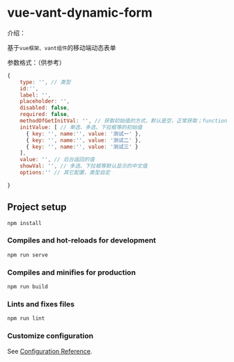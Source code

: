 # vue-vant-dynamic-form

介绍：

基于`vue框架、vant组件`的移动端动态表单

参数格式：（供参考）

```javascript
{
    type: '', // 类型
    id:'',
    label: '',
    placeholder: '',
    disabled: false,
    required: false,
    methodOfGetInitVal: '', // 获取初始值的方式，默认是空，正常获取；function：通过方法获取；request：通过ajax请求获取
    initValue: [ // 单选、多选、下拉框等的初始值
      { key: '', name:'', value: '测试一' },
      { key: '', name:'', value: '测试二' },
      { key: '', name:'', value: '测试三' }
    ],
    value: '', // 后台返回的值
    showVal: '', // 多选、下拉框等默认显示的中文值
    options:'' // 其它配置，类型自定
    
}
```



## Project setup

```
npm install
```

### Compiles and hot-reloads for development
```
npm run serve
```

### Compiles and minifies for production
```
npm run build
```

### Lints and fixes files
```
npm run lint
```

### Customize configuration
See [Configuration Reference](https://cli.vuejs.org/config/).
